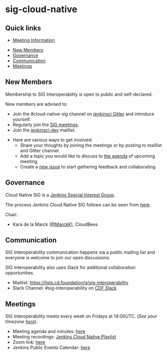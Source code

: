 # sig-cloud-native

## Quick links

- [Meeting Information](#meetings)
<!-- - [Members](#members) -->
- [New Members](#new-members)
- [Governance](#governance)
- [Communication](#communication)
- [Meetings](#meetings)

## New Members

Membership to SIG Interoperability is open to public and self-declared.

New members are advised to:

* Join the #cloud-native-sig channel on [jenkinsci Gitter](https://gitter.im/jenkinsci/cloud-native-sig) and introduce yourself.
* Regularly join the [SIG meetings](/meetings.md).
* Join the [jenkinsci-dev](jenkinsci-dev@googlegroups.com ) maillist.
<!-- * Submit a PR to add yourself to the [members list](#members). -->
* Here are various ways to get involved:
  * Share your thoughts by joining the meetings or by posting to maillist and Gitter channel.
  * Add a topic you would like to discuss to [the agenda](/meetings.md) of upcoming meeting.
  * Create a [new issue](https://github.com/jenkinsci/sig-cloud-native/issues) to start gathering feedback and collaborating.

## Governance

Cloud Native SIG is a [Jenkins Special Interest Group](https://www.jenkins.io/sigs/).

The process Jenkins Cloud Native SIG follows can be seen from [here](https://github.com/jenkinsci/jep/tree/master/jep/4).

Chair:

* Kara de la Marck ([@MarckK](https://github.com/MarckK)), CloudBees

## Communication

SIG Interoperability communication happens via a public mailing list and everyone is
welcome to join our open discussions.

SIG Interoperability also uses Slack for additional collaboration opportunities.

* Maillist: https://lists.cd.foundation/g/sig-interoperability
* Slack Channel: #sig-interoperability on [CDF Slack](https://join.slack.com/t/cdeliveryfdn/shared_invite/enQtODM2NDI1NDc0MzIxLTA1MDcxMzUyMGU2NWVlNmQwN2M1N2M4MWJjOWFkM2UzMDY0OWNkNjAzNzM0NzVkNjQ5M2NkMmY2MTRkMWY4MWY)

## Meetings

SIG Interoperability meets every week on Fridays at 14:00UTC. (*See your timezone [here](https://time.is/1400_in_UTC)*).

* Meeting agenda and minutes: [here](./meetings.md)
* Meeting recordings: [Jenkins Cloud Native Playlist](https://www.youtube.com/playlist?list=PLN7ajX_VdyaOFG9hTrswbO-ZK_n4B8CaG)
* Zoom link: [here]( https://zoom.us/j/91266012072?pwd=OWJZSGVuY2s3aHhHbitPVnIwNDBIUT09)
* Jenkins Public Events Calendar: [here](https://www.jenkins.io/events/)
